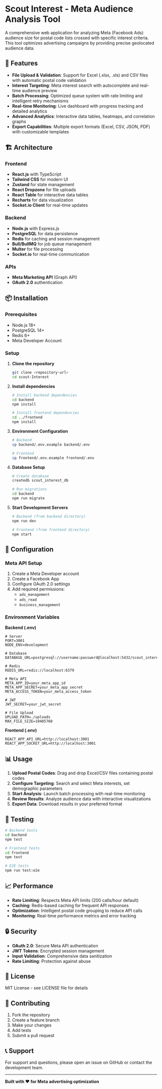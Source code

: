 # Scout Interest - Meta Audience Analysis Tool

A comprehensive web application for analyzing Meta (Facebook Ads) audience size for postal code lists crossed with specific interest criteria. This tool optimizes advertising campaigns by providing precise geolocated audience data.

## 🚀 Features

- **File Upload & Validation**: Support for Excel (.xlsx, .xls) and CSV files with automatic postal code validation
- **Interest Targeting**: Meta interest search with autocomplete and real-time audience preview
- **Batch Processing**: Optimized queue system with rate limiting and intelligent retry mechanisms
- **Real-time Monitoring**: Live dashboard with progress tracking and detailed analytics
- **Advanced Analytics**: Interactive data tables, heatmaps, and correlation graphs
- **Export Capabilities**: Multiple export formats (Excel, CSV, JSON, PDF) with customizable templates

## 🏗️ Architecture

### Frontend
- **React.js** with TypeScript
- **Tailwind CSS** for modern UI
- **Zustand** for state management
- **React Dropzone** for file uploads
- **React Table** for interactive data tables
- **Recharts** for data visualization
- **Socket.io Client** for real-time updates

### Backend
- **Node.js** with Express.js
- **PostgreSQL** for data persistence
- **Redis** for caching and session management
- **Bull/BullMQ** for job queue management
- **Multer** for file processing
- **Socket.io** for real-time communication

### APIs
- **Meta Marketing API** (Graph API)
- **OAuth 2.0** authentication

## 📦 Installation

### Prerequisites
- Node.js 18+
- PostgreSQL 14+
- Redis 6+
- Meta Developer Account

### Setup

1. **Clone the repository**
   ```bash
   git clone <repository-url>
   cd scout-Interest
   ```

2. **Install dependencies**
   ```bash
   # Install backend dependencies
   cd backend
   npm install

   # Install frontend dependencies
   cd ../frontend
   npm install
   ```

3. **Environment Configuration**
   ```bash
   # Backend
   cp backend/.env.example backend/.env
   
   # Frontend
   cp frontend/.env.example frontend/.env
   ```

4. **Database Setup**
   ```bash
   # Create database
   createdb scout_interest_db
   
   # Run migrations
   cd backend
   npm run migrate
   ```

5. **Start Development Servers**
   ```bash
   # Backend (from backend directory)
   npm run dev
   
   # Frontend (from frontend directory)
   npm start
   ```

## 🔧 Configuration

### Meta API Setup
1. Create a Meta Developer account
2. Create a Facebook App
3. Configure OAuth 2.0 settings
4. Add required permissions:
   - `ads_management`
   - `ads_read`
   - `business_management`

### Environment Variables

**Backend (.env)**
```env
# Server
PORT=3001
NODE_ENV=development

# Database
DATABASE_URL=postgresql://username:password@localhost:5432/scout_interest_db

# Redis
REDIS_URL=redis://localhost:6379

# Meta API
META_APP_ID=your_meta_app_id
META_APP_SECRET=your_meta_app_secret
META_ACCESS_TOKEN=your_meta_access_token

# JWT
JWT_SECRET=your_jwt_secret

# File Upload
UPLOAD_PATH=./uploads
MAX_FILE_SIZE=10485760
```

**Frontend (.env)**
```env
REACT_APP_API_URL=http://localhost:3001
REACT_APP_SOCKET_URL=http://localhost:3001
```

## 📊 Usage

1. **Upload Postal Codes**: Drag and drop Excel/CSV files containing postal codes
2. **Configure Targeting**: Search and select Meta interests, set demographic parameters
3. **Start Analysis**: Launch batch processing with real-time monitoring
4. **Review Results**: Analyze audience data with interactive visualizations
5. **Export Data**: Download results in your preferred format

## 🧪 Testing

```bash
# Backend tests
cd backend
npm test

# Frontend tests
cd frontend
npm test

# E2E tests
npm run test:e2e
```

## 📈 Performance

- **Rate Limiting**: Respects Meta API limits (200 calls/hour default)
- **Caching**: Redis-based caching for frequent API responses
- **Optimization**: Intelligent postal code grouping to reduce API calls
- **Monitoring**: Real-time performance metrics and error tracking

## 🔒 Security

- **OAuth 2.0**: Secure Meta API authentication
- **JWT Tokens**: Encrypted session management
- **Input Validation**: Comprehensive data sanitization
- **Rate Limiting**: Protection against abuse

## 📝 License

MIT License - see LICENSE file for details

## 🤝 Contributing

1. Fork the repository
2. Create a feature branch
3. Make your changes
4. Add tests
5. Submit a pull request

## 📞 Support

For support and questions, please open an issue on GitHub or contact the development team.

---

**Built with ❤️ for Meta advertising optimization**
